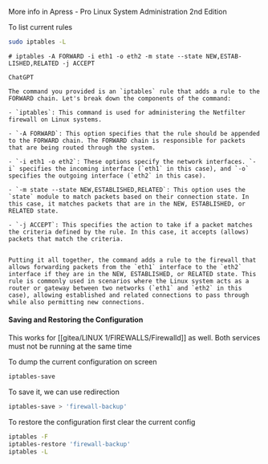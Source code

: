 More info in
Apress - Pro Linux System Administration 2nd Edition

To list current rules

``` bash
sudo iptables -L
```

```
# iptables -A FORWARD -i eth1 -o eth2 -m state --state NEW,ESTAB- LISHED,RELATED -j ACCEPT

ChatGPT

The command you provided is an `iptables` rule that adds a rule to the FORWARD chain. Let's break down the components of the command:

- `iptables`: This command is used for administering the Netfilter firewall on Linux systems.
    
- `-A FORWARD`: This option specifies that the rule should be appended to the FORWARD chain. The FORWARD chain is responsible for packets that are being routed through the system.
    
- `-i eth1 -o eth2`: These options specify the network interfaces. `-i` specifies the incoming interface (`eth1` in this case), and `-o` specifies the outgoing interface (`eth2` in this case).
    
- `-m state --state NEW,ESTABLISHED,RELATED`: This option uses the `state` module to match packets based on their connection state. In this case, it matches packets that are in the NEW, ESTABLISHED, or RELATED state.
    
- `-j ACCEPT`: This specifies the action to take if a packet matches the criteria defined by the rule. In this case, it accepts (allows) packets that match the criteria.
    

Putting it all together, the command adds a rule to the firewall that allows forwarding packets from the `eth1` interface to the `eth2` interface if they are in the NEW, ESTABLISHED, or RELATED state. This rule is commonly used in scenarios where the Linux system acts as a router or gateway between two networks (`eth1` and `eth2` in this case), allowing established and related connections to pass through while also permitting new connections.
```

#### Saving and Restoring the Configuration

This works for [[gitea/LINUX 1/FIREWALLS/Firewalld]] as well. Both services must not be running at the same time

To dump the current configuration on screen

``` bash
iptables-save
```

To save it, we can use redirection

``` bash
iptables-save > 'firewall-backup'
```

To restore the configuration first clear the current config

``` bash
iptables -F
iptables-restore 'firewall-backup'
iptables -L
```

